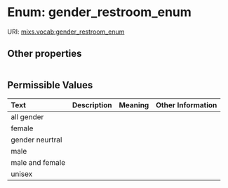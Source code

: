 
# Enum: gender_restroom_enum




URI: [mixs.vocab:gender_restroom_enum](https://w3id.org/mixs/vocab/gender_restroom_enum)


## Other properties

|  |  |  |
| --- | --- | --- |

## Permissible Values

| Text | Description | Meaning | Other Information |
| :--- | :---: | :---: | ---: |
| all gender |  |  |  |
| female |  |  |  |
| gender neurtral |  |  |  |
| male |  |  |  |
| male and female |  |  |  |
| unisex |  |  |  |

